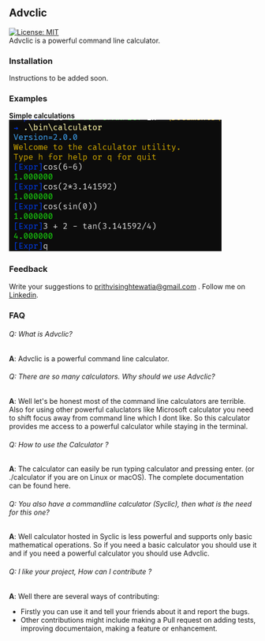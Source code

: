 ## Advclic
[![License: MIT](https://img.shields.io/badge/License-MIT-yellow.svg)](https://opensource.org/licenses/MIT)  
Advclic is a powerful command line calculator.  

### Installation

Instructions to be added soon.  

### Examples

**Simple calculations**
![Simple calculations](https://github.com/prithvitewatia/Advclic/blob/main/doc_imgs/Advclic_ex2.png)

### Feedback

Write your suggestions to prithvisinghtewatia@gmail.com .
Follow me on [Linkedin](https://www.linkedin.com/in/prithvi-singh-tewatia-0161b5171/).

### FAQ
###### Q: What is Advclic?  
**A**: Advclic is a powerful command line calculator.  

###### Q: There are so many calculators. Why should we use Advclic?  
**A**: Well let's be honest most of the command line calculators are terrible.
Also for using other powerful caluclators like Microsoft calculator you need to
shift focus away from command line which I dont like. So this calculator provides 
me access to a powerful calculator while staying in the terminal.

###### Q: How to use the Calculator ?
**A**: The calculator can easily be run typing calculator and pressing enter.
(or ./calculator if you are on Linux or macOS). The complete documentation can be
found here.

###### Q: You also have a commandline calculator (Syclic), then what is the need for this one?
**A**: Well calculator hosted in Syclic is less powerful and supports only basic mathematical operations.
So if you need a basic calculator you should use it and if you need a powerful calculator you should use Advclic.

###### Q: I like your project, How can I contribute ?
**A**: Well there are several ways of contributing:
- Firstly you can use it and tell your friends about it and report the bugs.
- Other contributions might include making a Pull request on adding tests, improving documentaion,
  making a feature or enhancement.
